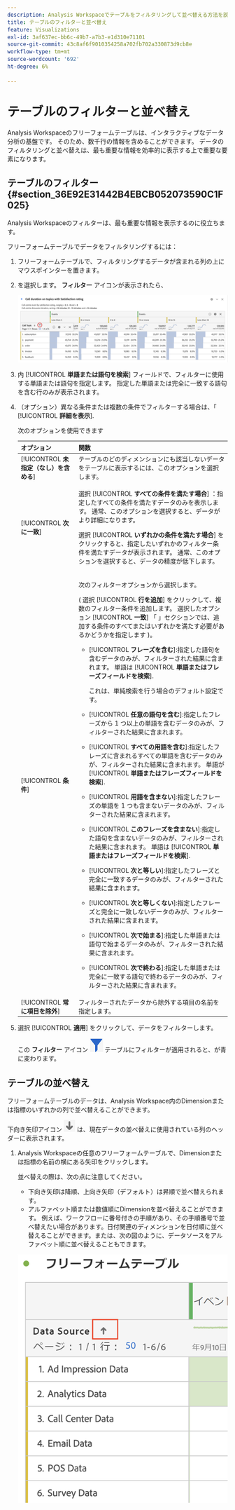```yaml
---
description: Analysis Workspaceでテーブルをフィルタリングして並べ替える方法を説明するドキュメントです。
title: テーブルのフィルターと並べ替え
feature: Visualizations
exl-id: 3af637ec-bb6c-49b7-a7b3-e1d310e71101
source-git-commit: 43c8af6f9010354258a702fb702a330873d9cb8e
workflow-type: tm+mt
source-wordcount: '692'
ht-degree: 6%

---
```


# テーブルのフィルターと並べ替え

Analysis Workspaceのフリーフォームテーブルは、インタラクティブなデータ分析の基盤です。 そのため、数千行の情報を含めることができます。 データのフィルタリングと並べ替えは、最も重要な情報を効率的に表示する上で重要な要素になります。

<!--The following video covers filter and sort options in Analysis Workspace, in addition to pagination options:

>[!VIDEO](https://video.tv.adobe.com/v/23968)-->

## テーブルのフィルター {#section_36E92E31442B4EBCB052073590C1F025}

Analysis Workspaceのフィルターは、最も重要な情報を表示するのに役立ちます。

フリーフォームテーブルでデータをフィルタリングするには：

1. フリーフォームテーブルで、フィルタリングするデータが含まれる列の上にマウスポインターを置きます。 <!--only some types of columns show the filter... Which? Just Dimensions?-->

1. を選択します。 **フィルター** アイコンが表示されたら、

   ![テーブル内のフィルターアイコン](assets/table-filter-icon.png)

1. 内 [!UICONTROL **単語または語句を検索**] フィールドで、フィルターに使用する単語または語句を指定します。 指定した単語または完全に一致する語句を含む行のみが表示されます。

1. （オプション）異なる条件または複数の条件でフィルターする場合は、「 [!UICONTROL **詳細を表示**].

   次のオプションを使用できます

   | オプション | 関数 |
   |---------|----------|
   | [!UICONTROL **未指定（なし）を含める**] | テーブルのどのディメンションにも該当しないデータをテーブルに表示するには、このオプションを選択します。 <!--what is this?--> |
   | [!UICONTROL **次に一致**] | <p>選択 [!UICONTROL **すべての条件を満たす場合**] ：指定したすべての条件を満たすデータのみを表示します。 通常、このオプションを選択すると、データがより詳細になります。</p> <p>選択 [!UICONTROL **いずれかの条件を満たす場合**] をクリックすると、指定したいずれかのフィルター条件を満たすデータが表示されます。 通常、このオプションを選択すると、データの精度が低下します。</p> |
   | [!UICONTROL **条件**] | <p>次のフィルターオプションから選択します。</p><p>( 選択 [!UICONTROL **行を追加**] をクリックして、複数のフィルター条件を追加します。 選択したオプション [!UICONTROL **一致**] 「 」セクションでは、追加する条件のすべてまたはいずれかを満たす必要があるかどうかを指定します )。</p><ul><li><p>[!UICONTROL **フレーズを含む**]:指定した語句を含むデータのみが、フィルターされた結果に含まれます。 単語は [!UICONTROL **単語またはフレーズフィールドを検索**].<p>これは、単純検索を行う場合のデフォルト設定です。</p></p></li><li><p>[!UICONTROL **任意の語句を含む**]:指定したフレーズから 1 つ以上の単語を含むデータのみが、フィルターされた結果に含まれます。 </p></li><li><p>[!UICONTROL **すべての用語を含む**]:指定したフレーズに含まれるすべての単語を含むデータのみが、フィルターされた結果に含まれます。 単語が [!UICONTROL **単語またはフレーズフィールドを検索**].</p></li><li><p>[!UICONTROL **用語を含まない**]:指定したフレーズの単語を 1 つも含まないデータのみが、フィルターされた結果に含まれます。 </p></li><li><p>[!UICONTROL **このフレーズを含まない**]:指定した語句を含まないデータのみが、フィルターされた結果に含まれます。 単語は [!UICONTROL **単語またはフレーズフィールドを検索**].</p></li><li><p>[!UICONTROL **次と等しい**]:指定したフレーズと完全に一致するデータのみが、フィルターされた結果に含まれます。 </p></li><li><p>[!UICONTROL **次と等しくない**]:指定したフレーズと完全に一致しないデータのみが、フィルターされた結果に含まれます。 </p></li><li><p>[!UICONTROL **次で始まる**]:指定した単語または語句で始まるデータのみが、フィルターされた結果に含まれます。 </p></li><li><p>[!UICONTROL **次で終わる**]:指定した単語または完全に一致する語句で終わるデータのみが、フィルターされた結果に含まれます。 </p></li></ul> |
   | [!UICONTROL **常に項目を除外**] | フィルターされたデータから除外する項目の名前を指定します。 |

1. 選択 [!UICONTROL **適用**] をクリックして、データをフィルターします。

   この **フィルター** アイコン ![青いフィルターアイコンフィルター適用済みテーブル](assets/table-filter-blue-icon.png) テーブルにフィルターが適用されると、が青に変わります。

## テーブルの並べ替え

フリーフォームテーブルのデータは、Analysis Workspace内のDimensionまたは指標のいずれかの列で並べ替えることができます。

下向き矢印アイコン ![下向き矢印アイコン並べ替えられた表の列](assets/table-sort-arrow-icon.png) は、現在データの並べ替えに使用されている列のヘッダーに表示されます。

1. Analysis Workspaceの任意のフリーフォームテーブルで、Dimensionまたは指標の名前の横にある矢印をクリックします。

   並べ替えの際は、次の点に注意してください。

   * 下向き矢印は降順、上向き矢印（デフォルト）は昇順で並べ替えられます。
   * アルファベット順または数値順にDimensionを並べ替えることができます。 例えば、ワークフローに番号付きの手順があり、その手順番号で並べ替えたい場合があります。日付関連のディメンションを日付順に並べ替えることができます。または、次の図のように、データソースをアルファベット順に並べ替えることもできます。

   ![](assets/sort-dimensions.png)


